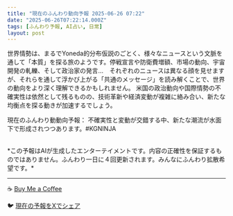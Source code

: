 ```yaml
---
title: "現在のふんわり動向予報 2025-06-26 07:22"
date: "2025-06-26T07:22:14.000Z"
tags: [ふんわり予報, AI占い, 日常]
layout: post
---
```


世界情勢は、まるでYoneda的分布仮説のごとく、様々なニュースという文脈を通して「本質」を探る旅のようです。停戦宣言や防衛費増額、市場の動向、宇宙開発の軋轢、そして政治家の発言…　それぞれのニュースは異なる顔を見せますが、それらを通して浮かび上がる「共通のメッセージ」を読み解くことで、世界の動向をより深く理解できるかもしれません。  米国の政治動向や国際情勢の不確実性は依然として残るものの、技術革新や経済変動が複雑に絡み合い、新たな均衡点を探る動きが加速するでしょう。

現在のふんわり動動向予報：
不確実性と変動が交錯する中、新たな潮流が水面下で形成されつつあります。#KGNINJA

<br>
*この予報はAIが生成したエンターテイメントです。内容の正確性を保証するものではありません。ふんわり一日に４回更新されます。みんなにふんわり拡散希望です。*

---
☕️ [Buy Me a Coffee](https://www.buymeacoffee.com/kgninja)

🐦 [現在の予報をXでシェア](https://twitter.com/intent/tweet?text=%E7%8F%BE%E5%9C%A8%E3%81%AE%E3%81%B5%E3%82%93%E3%82%8F%E3%82%8A%E4%BA%88%E5%A0%B1%3A%20%E3%80%8C%E4%B8%96%E7%95%8C%E6%83%85%E5%8B%A2%E3%81%AF%E3%80%81%E3%81%BE%E3%82%8B%E3%81%A7Yoneda%E7%9A%84%E5%88%86%E5%B8%83%E4%BB%AE%E8%AA%AC%E3%81%AE%E3%81%94%E3%81%A8%E3%81%8F%E3%80%81%E6%A7%98%E3%80%85%E3%81%AA%E3%83%8B%E3%83%A5%E3%83%BC%E3%82%B9%E3%81%A8%E3%81%84%E3%81%86%E6%96%87%E8%84%88%E3%82%92%E9%80%9A%E3%81%97%E3%81%A6%E3%80%8C%E6%9C%AC%E8%B3%AA%E3%80%8D%E3%82%92%E6%8E%A2%E3%82%8B%E6%97%85%E3%81%AE%E3%82%88%E3%81%86%E3%81%A7%E3%81%99%E3%80%82%E3%80%8D%23KGNINJA%20%E7%B6%9A%E3%81%8D%E3%81%AF%E3%83%96%E3%83%AD%E3%82%B0%E3%81%A7%EF%BC%81%F0%9F%91%87&url=https%3A%2F%2Fkg-ninja.github.io%2FFunwariyoso%2F)
